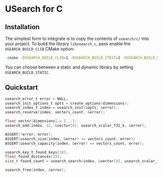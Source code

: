 # USearch for C

## Installation

The simplest form to integrate is to copy the contents of `usearch/c/` into your project.
To build the library `libusearch_c`, pass enable the `USEARCH_BUILD_CLIB` CMake option:

```bash
 cmake -DUSEARCH_BUILD_CLIB=1 -DUSEARCH_BUILD_CTEST=1 -DUSEARCH_BUILD_STATIC=0 -DUSEARCH_BUILD_TEST=0 -DUSEARCH_BUILD_BENCHMARK=0 ..
 ```

You can choose between a static and dynamic library by setting `USEARCH_BUILD_STATIC`.

## Quickstart

```c
usearch_error_t error = NULL;
usearch_init_options_t opts = create_options(dimensions);
usearch_index_t index = usearch_init(&opts, &error);
usearch_reserve(index, vectors_count, &error);

float vector[dimensions] = {...};
usearch_add(index, 42, &vector[0], usearch_scalar_f32_k, &error);

ASSERT(!error, error);
ASSERT(usearch_size(index, &error) == vectors_count, error);
ASSERT(usearch_capacity(index, &error) == vectors_count, error);

usearch_key_t found_keys[10];
float found_distances[10];
size_t found_count = usearch_search(index, &vector[0], usearch_scalar_f32_k, 10, &found_keys[0], &found_distances[0], &error);

usearch_free(index, &error);
```
